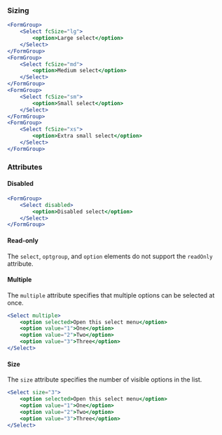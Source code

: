 ### Sizing

```jsx
<FormGroup>
    <Select fcSize="lg">
        <option>Large select</option>
    </Select>
</FormGroup>
<FormGroup>
    <Select fcSize="md">
        <option>Medium select</option>
    </Select>
</FormGroup>
<FormGroup>
    <Select fcSize="sm">
        <option>Small select</option>
    </Select>
</FormGroup>
<FormGroup>
    <Select fcSize="xs">
        <option>Extra small select</option>
    </Select>
</FormGroup>
```

### Attributes

#### Disabled

```jsx
<FormGroup>
    <Select disabled>
        <option>Disabled select</option>
    </Select>
</FormGroup>
```

#### Read-only

The `select`, `optgroup`, and `option` elements do not support the `readOnly` attribute.

#### Multiple

The `multiple` attribute specifies that multiple options can be selected at once.

```jsx
<Select multiple>
    <option selected>Open this select menu</option>
    <option value="1">One</option>
    <option value="2">Two</option>
    <option value="3">Three</option>
</Select>
```

#### Size

The `size` attribute specifies the number of visible options in the list.

```jsx
<Select size="3">
    <option selected>Open this select menu</option>
    <option value="1">One</option>
    <option value="2">Two</option>
    <option value="3">Three</option>
</Select>
```
